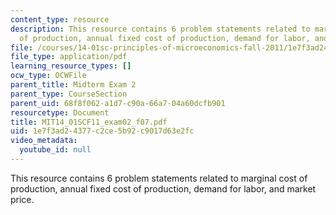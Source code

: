 ```yaml
---
content_type: resource
description: This resource contains 6 problem statements related to marginal cost
  of production, annual fixed cost of production, demand for labor, and market price.
file: /courses/14-01sc-principles-of-microeconomics-fall-2011/1e7f3ad24377c2ce5b92c9017d63e2fc_MIT14_01SCF11_exam02_f07.pdf
file_type: application/pdf
learning_resource_types: []
ocw_type: OCWFile
parent_title: Midterm Exam 2
parent_type: CourseSection
parent_uid: 68f8f062-a1d7-c90a-66a7-04a60dcfb901
resourcetype: Document
title: MIT14_01SCF11_exam02_f07.pdf
uid: 1e7f3ad2-4377-c2ce-5b92-c9017d63e2fc
video_metadata:
  youtube_id: null
---
```

This resource contains 6 problem statements related to marginal cost of production, annual fixed cost of production, demand for labor, and market price.

